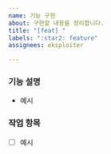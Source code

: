 ```yaml
---
name: 기능 구현
about: 구현할 내용을 정리합니다.
title: "[feat] "
labels: ":star2: feature"
assignees: eksploiter

---
```


### 기능 설명
- 예시

### 작업 항목
- [ ] 예시
